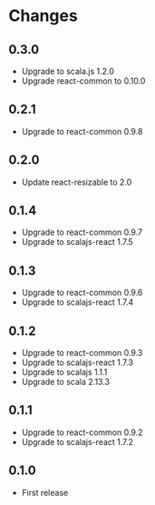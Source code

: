 # Changes

## 0.3.0

* Upgrade to scala.js 1.2.0
* Upgrade react-common to 0.10.0

## 0.2.1

* Upgrade to react-common 0.9.8

## 0.2.0

* Update react-resizable to 2.0

## 0.1.4

* Upgrade to react-common 0.9.7
* Upgrade to scalajs-react 1.7.5

## 0.1.3

* Upgrade to react-common 0.9.6
* Upgrade to scalajs-react 1.7.4

## 0.1.2

* Upgrade to react-common 0.9.3
* Upgrade to scalajs-react 1.7.3
* Upgrade to scalajs 1.1.1
* Upgrade to scala 2.13.3

## 0.1.1

* Upgrade to react-common 0.9.2
* Upgrade to scalajs-react 1.7.2

## 0.1.0

* First release

